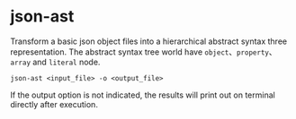 # json-ast
Transform a basic json object files into a hierarchical abstract syntax three representation. The abstract syntax tree world have `object`、`property`、`array` and `literal` node.

```shell
json-ast <input_file> -o <output_file>
```
If the output option is not indicated, the results will print out on terminal directly after execution.
